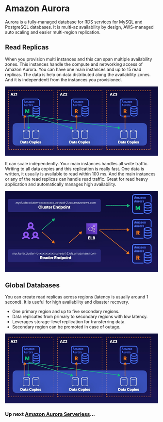 # Amazon Aurora

Aurora is a fully-managed database for RDS services for MySQL and PostgreSQL databases. It is multi-az availability by design, AWS-managed auto scaling and easier multi-region replication.

## Read Replicas

When you provision multi instances and this can span multiple availability zones. This instances handle the compute and networking access of Amazon Aurora. You can have one main instances and up to 15 read replicas. The data is help on data distributed along the availability zones. And it is independentt from the instances you provisioned.

![Aurora](../../assets/aurora-read-replicas.png)

It can scale independently. Your main instances handles all write traffic. Writing to all data copies and this replication is really fast. One data is written, it usually is available to read within 100 ms. And the main instances or any of the read replicas can handle read traffic. Great for read heavy application and automatically manages high availability.

![Aurora ELB](../../assets/aurora-elb.png)

## Global Databases

You can create read replicas across regions (latency is usually around 1 second). It is useful for high availability and disaster recovery.

- One primary region and up to five secondary regions.
- Data replicates from primary to secondary regions with low latency.
- Leverages storage-level replication for transferring data.
- Secondary region can be promoted in case of outage.

![Aurora Replication](../../assets/aurora-read-replicas.png)

### Up next [Amazon Aurora Serverless](../amazon-aurora-serverless/README.md)...